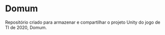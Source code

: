 # Domum
Repositório criado para armazenar e compartilhar o projeto Unity do jogo de TI de 2020, Domum.
